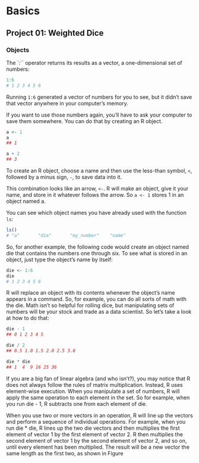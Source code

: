 # Basics

## Project 01: Weighted Dice

### Objects

The `:`` operator returns its results as a vector, a one-dimensional set of numbers:

```r
1:6
# 1 2 3 4 5 6 
```

Running `1:6` generated a vector of numbers for you to see, but it didn’t save that vector anywhere in your computer’s memory.

If you want to use those numbers again, you’ll have to ask your computer to save them somewhere. You can do that by creating an R object.

```r
a <- 1
a
## 1

a + 2
## 3
```

To create an R object, choose a name and then use the less-than symbol, `<`, followed by a minus sign, `-`, to save data into it.

This combination looks like an arrow, `<-`. R will make an object, give it your name, and store in it whatever follows the arrow. So `a <- 1` stores 1 in an object named a.

You can see which object names you have already used with the function `ls`:

```r
ls()
# "a"       "die"       "my_number"    "name"
```

So, for another example, the following code would create an object named die that contains the numbers one through six. To see what is stored in an object, just type the object’s name by itself:

```r
die <- 1:6
die
# 1 2 3 4 5 6 
```

R will replace an object with its contents whenever the object’s name appears in a command. So, for example, you can do all sorts of math with the die. Math isn’t so helpful for rolling dice, but manipulating sets of numbers will be your stock and trade as a data scientist. So let’s take a look at how to do that:

```r
die - 1
## 0 1 2 3 4 5

die / 2
## 0.5 1.0 1.5 2.0 2.5 3.0

die * die
## 1  4  9 16 25 36
```

If you are a big fan of linear algebra (and who isn’t?), you may notice that R does not always follow the rules of matrix multiplication. Instead, R uses element-wise execution. When you manipulate a set of numbers, R will apply the same operation to each element in the set. So for example, when you run die - 1, R subtracts one from each element of die.

When you use two or more vectors in an operation, R will line up the vectors and perform a sequence of individual operations. For example, when you run die * die, R lines up the two die vectors and then multiplies the first element of vector 1 by the first element of vector 2. R then multiplies the second element of vector 1 by the second element of vector 2, and so on, until every element has been multiplied. The result will be a new vector the same length as the first two, as shown in Figure
